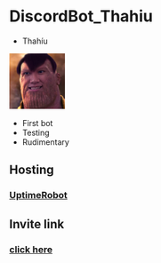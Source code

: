# DiscordBot_Thahiu
- Thahíu
<img src="logo.png" width="100" height="100"/>

- First bot
- Testing
- Rudimentary

## Hosting
### [UptimeRobot](https://uptimerobot.com/)

## Invite link
### [click here](https://discord.com/oauth2/authorize?client_id=911855562361278565&permissions=8&scope=bot)
